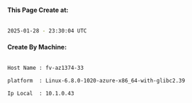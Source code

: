 
   
#### This Page Create at:

```bash

2025-01-28 - 23:30:04 UTC

```

#### Create By Machine:

```bash

Host Name : fv-az1374-33

platform  : Linux-6.8.0-1020-azure-x86_64-with-glibc2.39

Ip Local  : 10.1.0.43

```

